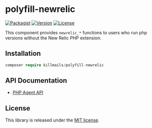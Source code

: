# polyfill-newrelic

[![Packagist](https://img.shields.io/packagist/dt/killmails/polyfill-newrelic?style=flat-square)](https://packagist.org/packages/killmails/polyfill-newrelic)
[![Version](https://img.shields.io/github/v/release/killmails/polyfill-newrelic?style=flat-square)](https://github.com/killmails/polyfill-newrelic/releases)
[![License](https://img.shields.io/packagist/l/killmails/polyfill-newrelic?style=flat-square)](LICENSE)

This component provides `newrelic_*` functions to users who run php versions without the New Relic PHP extension.

## Installation

```php
composer require killmails/polyfill-newrelic
```

## API Documentation

* [PHP Agent API](https://docs.newrelic.com/docs/agents/php-agent/php-agent-api)

## License

This library is released under the [MIT license](LICENSE).
